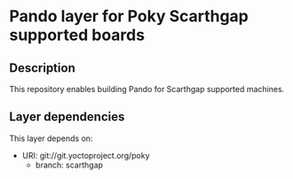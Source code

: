 # Pando layer for Poky Scarthgap supported boards

## Description
This repository enables building Pando for Scarthgap supported machines.

## Layer dependencies

This layer depends on:

* URI: git://git.yoctoproject.org/poky
    * branch: scarthgap
